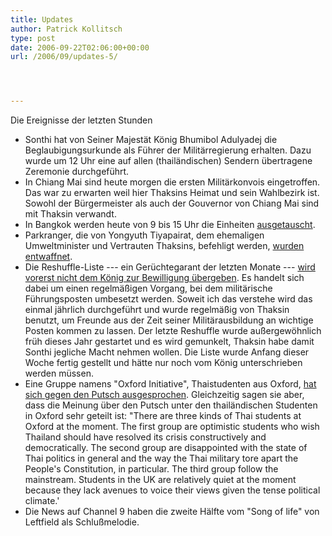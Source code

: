 ```yaml
---
title: Updates
author: Patrick Kollitsch
type: post
date: 2006-09-22T02:06:00+00:00
url: /2006/09/updates-5/




---
```

Die Ereignisse der letzten Stunden

  * Sonthi hat von Seiner Majestät König Bhumibol Adulyadej die Beglaubigungsurkunde als Führer der Militärregierung erhalten. Dazu wurde um 12 Uhr eine auf allen (thailändischen) Sendern übertragene Zeremonie durchgeführt.
  * In Chiang Mai sind heute morgen die ersten Militärkonvois eingetroffen. Das war zu erwarten weil hier Thaksins Heimat und sein Wahlbezirk ist. Sowohl der Bürgermeister als auch der Gouvernor von Chiang Mai sind mit Thaksin verwandt.
  * In Bangkok werden heute von 9 bis 15 Uhr die Einheiten [ausgetauscht][1].
  * Parkranger, die von Yongyuth Tiyapairat, dem ehemaligen Umweltminister und Vertrauten Thaksins, befehligt werden, [wurden entwaffnet][2]. 
  * Die Reshuffle-Liste --- ein Gerüchtegarant der letzten Monate --- [wird vorerst nicht dem König zur Bewilligung übergeben][3]. Es handelt sich dabei um einen regelmäßigen Vorgang, bei dem militärische Führungsposten umbesetzt werden. Soweit ich das verstehe wird das einmal jährlich durchgeführt und wurde regelmäßig von Thaksin benutzt, um Freunde aus der Zeit seiner Militärausbildung an wichtige Posten kommen zu lassen. Der letzte Reshuffle wurde außergewöhnlich früh dieses Jahr gestartet und es wird gemunkelt, Thaksin habe damit Sonthi jegliche Macht nehmen wollen. Die Liste wurde Anfang dieser Woche fertig gestellt und hätte nur noch vom König unterschrieben werden müssen. 
  * Eine Gruppe namens "Oxford Initiative", Thaistudenten aus Oxford, [hat sich gegen den Putsch ausgesprochen][4]. Gleichzeitig sagen sie aber, dass die Meinung über den Putsch unter den thailändischen Studenten in Oxford sehr geteilt ist: "There are three kinds of Thai students at Oxford at the moment. The first group are optimistic students who wish Thailand should have resolved its crisis constructively and democratically. The second group are disappointed with the state of Thai politics in general and the way the Thai military tore apart the People's Constitution, in particular. The third group follow the mainstream. Students in the UK are relatively quiet at the moment because they lack avenues to voice their views given the tense political climate.'
  * Die News auf Channel 9 haben die zweite Hälfte vom "Song of life" von Leftfield als Schlußmelodie.

 [1]: http://www.nationmultimedia.com/breakingnews/read.php?newsid=30014343
 [2]: http://www.nationmultimedia.com/breakingnews/read.php?newsid=30014346
 [3]: http://www.nationmultimedia.com/breakingnews/read.php?newsid=30014344
 [4]: http://www.nationmultimedia.com/2006/09/22/headlines/headlines_30014348.php
